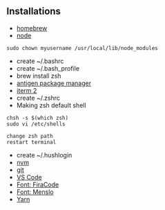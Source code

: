 ## Installations

- [homebrew](https://brew.sh/index_it.html)
- [node](https://nodejs.org/it/)
```
sudo chown myusername /usr/local/lib/node_modules
```
- create ~/.bashrc
- create ~/.bash_profile
- brew install zsh
- [antigen package manager](https://github.com/zsh-users/antigen)
- [iterm 2](https://www.iterm2.com/)
- create ~/.zshrc
- Making zsh default shell
```
chsh -s $(which zsh)
sudo vi /etc/shells

change zsh path
restart terminal
```
- create ~/.hushlogin
- [nvm](https://github.com/creationix/nvm)
- [git](https://git-scm.com/)
- [VS Code](https://code.visualstudio.com/)
- [Font: FiraCode](https://github.com/tonsky/FiraCode)
- [Font: Menslo](https://github.com/powerline/fonts/blob/master/Meslo%20Slashed/Meslo%20LG%20M%20Regular%20for%20Powerline.ttf)
- [Yarn](https://yarnpkg.com/lang/en/docs/install/)
